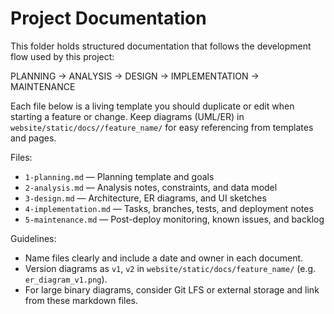 # Project Documentation

This folder holds structured documentation that follows the development flow used by this project:

PLANNING → ANALYSIS → DESIGN → IMPLEMENTATION → MAINTENANCE

Each file below is a living template you should duplicate or edit when starting a feature or change. Keep diagrams (UML/ER) in `website/static/docs//feature_name/` for easy referencing from templates and pages.

Files:

- `1-planning.md` — Planning template and goals
- `2-analysis.md` — Analysis notes, constraints, and data model
- `3-design.md` — Architecture, ER diagrams, and UI sketches
- `4-implementation.md` — Tasks, branches, tests, and deployment notes
- `5-maintenance.md` — Post-deploy monitoring, known issues, and backlog

Guidelines:

- Name files clearly and include a date and owner in each document.
- Version diagrams as `v1`, `v2` in `website/static/docs/feature_name/` (e.g. `er_diagram_v1.png`).
- For large binary diagrams, consider Git LFS or external storage and link from these markdown files.
